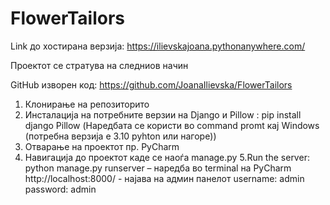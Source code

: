 # FlowerTailors
Link до хостирана верзија: https://ilievskajoana.pythonanywhere.com/


Проектот се стратува на следниов начин

GitHub изворен код:  https://github.com/JoanaIlievska/FlowerTailors
1. Клонирање на репозиторито
2. Инсталација на потребните верзии на Django и Pillow :
pip install django Pillow (Наредбата се користи во command promt кај Windows (потребна верзија е 3.10 pyhton или нагоре)) 
3. Отварање на проектот  пр.  PyCharm
4. Навигација до проектот каде се наоѓа manage.py 
5.Run the server:
python manage.py runserver – наредба во terminal на PyCharm
 http://localhost:8000/ - најава на админ панелот username: admin  password: admin 

